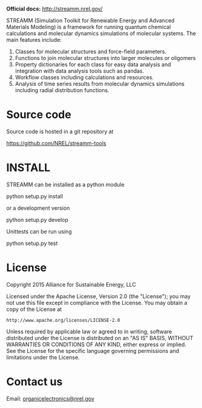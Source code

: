**Official docs:** http://streamm.nrel.gov/

STREAMM (Simulation Toolkit for Renewable Energy and Advanced
Materials Modeling) is a framework for running quantum chemical
calculations and molecular dynamics simulations of molecular
systems. The main features include:

1. Classes for molecular structures and force-field parameters.
2. Functions to join molecular structures into larger molecules or oligomers
3. Property dictionaries for each class for easy data analysis and
   integration with data analysis tools such as pandas.
4. Workflow classes including calculations and resources.
5. Analysis of time series results from molecular dynamics simulations
including radial distribution functions.


Source code
===========

Source code is hosted in a git repository at

https://github.com/NREL/streamm-tools


INSTALL
===========

STREAMM can be installed as a python module

python setup.py install

or a development version

python setup.py develop

Unittests can be run using

python setup.py test 


License 
===========

Copyright 2015 Alliance for Sustainable Energy, LLC
 
Licensed under the Apache License, Version 2.0 (the "License");
you may not use this file except in compliance with the License.
You may obtain a copy of the License at

    http://www.apache.org/licenses/LICENSE-2.0

Unless required by applicable law or agreed to in writing, software
distributed under the License is distributed on an "AS IS" BASIS,
WITHOUT WARRANTIES OR CONDITIONS OF ANY KIND, either express or implied.
See the License for the specific language governing permissions and
limitations under the License.

Contact us
===========

Email: organicelectronics@nrel.gov

